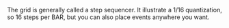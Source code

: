 ---
---

The grid is generally called a step sequencer. It illustrate a 1/16 quantization, so 16 steps per BAR, but you can also place events anywhere you want.
